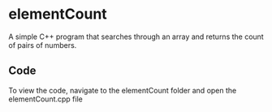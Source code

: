 # elementCount 
A simple C++ program that searches through an array and returns the count of pairs of numbers.

## Code
To view the code, navigate to the elementCount folder and open the elementCount.cpp file